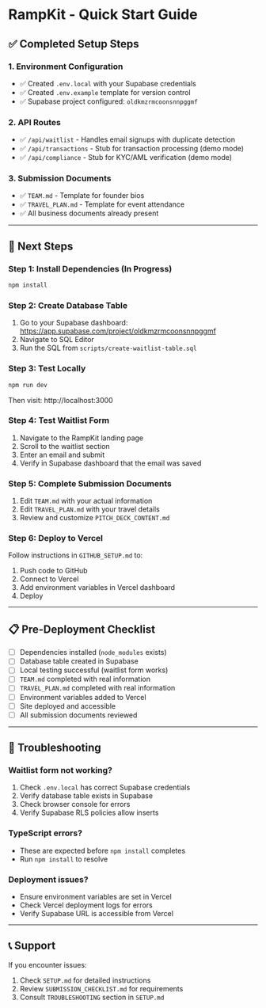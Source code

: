 # RampKit - Quick Start Guide

## ✅ Completed Setup Steps

### 1. Environment Configuration
- ✅ Created `.env.local` with your Supabase credentials
- ✅ Created `.env.example` template for version control
- ✅ Supabase project configured: `oldkmzrmcoonsnnpggmf`

### 2. API Routes
- ✅ `/api/waitlist` - Handles email signups with duplicate detection
- ✅ `/api/transactions` - Stub for transaction processing (demo mode)
- ✅ `/api/compliance` - Stub for KYC/AML verification (demo mode)

### 3. Submission Documents
- ✅ `TEAM.md` - Template for founder bios
- ✅ `TRAVEL_PLAN.md` - Template for event attendance
- ✅ All business documents already present

---

## 🚀 Next Steps

### Step 1: Install Dependencies (In Progress)
```bash
npm install
```

### Step 2: Create Database Table
1. Go to your Supabase dashboard: https://app.supabase.com/project/oldkmzrmcoonsnnpggmf
2. Navigate to SQL Editor
3. Run the SQL from `scripts/create-waitlist-table.sql`

### Step 3: Test Locally
```bash
npm run dev
```
Then visit: http://localhost:3000

### Step 4: Test Waitlist Form
1. Navigate to the RampKit landing page
2. Scroll to the waitlist section
3. Enter an email and submit
4. Verify in Supabase dashboard that the email was saved

### Step 5: Complete Submission Documents
1. Edit `TEAM.md` with your actual information
2. Edit `TRAVEL_PLAN.md` with your travel details
3. Review and customize `PITCH_DECK_CONTENT.md`

### Step 6: Deploy to Vercel
Follow instructions in `GITHUB_SETUP.md` to:
1. Push code to GitHub
2. Connect to Vercel
3. Add environment variables in Vercel dashboard
4. Deploy

---

## 📋 Pre-Deployment Checklist

- [ ] Dependencies installed (`node_modules` exists)
- [ ] Database table created in Supabase
- [ ] Local testing successful (waitlist form works)
- [ ] `TEAM.md` completed with real information
- [ ] `TRAVEL_PLAN.md` completed with real information
- [ ] Environment variables added to Vercel
- [ ] Site deployed and accessible
- [ ] All submission documents reviewed

---

## 🔧 Troubleshooting

### Waitlist form not working?
1. Check `.env.local` has correct Supabase credentials
2. Verify database table exists in Supabase
3. Check browser console for errors
4. Verify Supabase RLS policies allow inserts

### TypeScript errors?
- These are expected before `npm install` completes
- Run `npm install` to resolve

### Deployment issues?
- Ensure environment variables are set in Vercel
- Check Vercel deployment logs for errors
- Verify Supabase URL is accessible from Vercel

---

## 📞 Support

If you encounter issues:
1. Check `SETUP.md` for detailed instructions
2. Review `SUBMISSION_CHECKLIST.md` for requirements
3. Consult `TROUBLESHOOTING` section in `SETUP.md`
